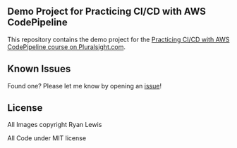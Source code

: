 ## Demo Project for Practicing CI/CD with AWS CodePipeline

This repository contains the demo project for the [Practicing CI/CD with AWS CodePipeline course on Pluralsight.com](http://www.pluralsight.com/courses/practicing-cicd-aws-codepipeline).

## Known Issues

Found one? Please let me know by opening an [issue](https://github.com/ryanmurakami/codepipeline-hbfl/issues)!

## License

All Images copyright Ryan Lewis

All Code under MIT license

